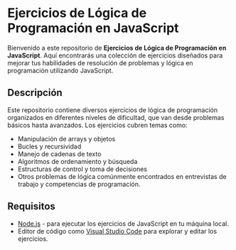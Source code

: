 # Ejercicios de Lógica de Programación en JavaScript

Bienvenido a este repositorio de **Ejercicios de Lógica de Programación en JavaScript**. Aquí encontrarás una colección de ejercicios diseñados para mejorar tus habilidades de resolución de problemas y lógica en programación utilizando JavaScript.


## Descripción

Este repositorio contiene diversos ejercicios de lógica de programación organizados en diferentes niveles de dificultad, que van desde problemas básicos hasta avanzados. Los ejercicios cubren temas como:

- Manipulación de arrays y objetos
- Bucles y recursividad
- Manejo de cadenas de texto
- Algoritmos de ordenamiento y búsqueda
- Estructuras de control y toma de decisiones
- Otros problemas de lógica comúnmente encontrados en entrevistas de trabajo y competencias de programación.

## Requisitos

- [Node.js](https://nodejs.org/) - para ejecutar los ejercicios de JavaScript en tu máquina local.
- Editor de código como [Visual Studio Code](https://code.visualstudio.com/) para explorar y editar los ejercicios.

